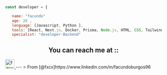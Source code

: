 ```javascript
const developer = {

   name: "facundo"
   age: 26 ,
   lenguage: [Javascript, Python ],
   tools: [React, Next.js, Docker, Prisma, Node.js, HTML, CSS, Tailwind],
   specialist: "developer-Backend"
```
<h2 align="center">You can reach me at ::</h2>
  <a href="https://www.linkedin.com/in/facundoburgos96/">
    <img src="https://www.vectorlogo.zone/logos/linkedin/linkedin-icon.svg" alt="facundo burgos's LinkedIn Profile" height="30" width="30">
  </a>
---
⭐️ From [@fxcx]https://www.linkedin.com/in/facundoburgos96
